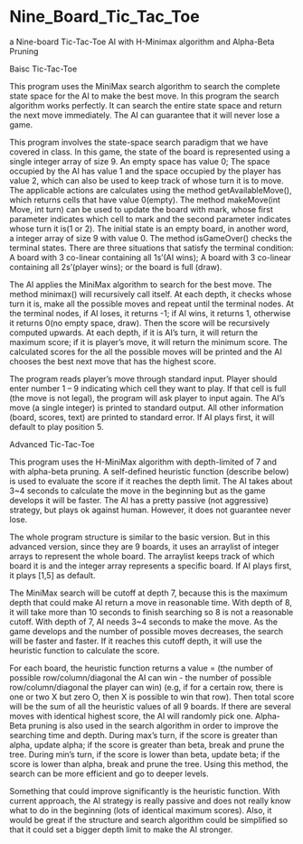 # Nine_Board_Tic_Tac_Toe
a Nine-board Tic-Tac-Toe AI with H-Minimax algorithm and Alpha-Beta Pruning

Baisc Tic-Tac-Toe

This program uses the MiniMax search algorithm to search the complete state space for the AI to make the best move. In this program the search algorithm works perfectly. It can search the entire state space and return the next move immediately. The AI can guarantee that it will never lose a game.

This program involves the state-space search paradigm that we have covered in class. In this game, the state of the board is represented using a single integer array of size 9. An empty space has value 0; The space occupied by the AI has value 1 and the space occupied by the player has value 2, which can also be used to keep track of whose turn it is to move. The applicable actions are calculates using the method getAvailableMove(), which returns cells that have value 0(empty). The method makeMove(int Move, int turn) can be used to update the board with mark, whose first parameter indicates which cell to mark and the second parameter indicates whose turn it is(1 or 2). The initial state is an empty board, in another word, a integer array of size 9 with value 0. The method isGameOver() checks the terminal states. There are three situations that satisfy the terminal condition: A board with 3 co-linear containing all 1s’(AI wins); A board with 3 co-linear containing all 2s’(player wins); or the board is full (draw).

The AI applies the MiniMax algorithm to search for the best move. The method minimax() will recursively call itself. At each depth, it checks whose turn it is, make all the possible moves and repeat until the terminal nodes. At the terminal nodes, if AI loses, it returns -1; if AI wins, it returns 1, otherwise it returns 0(no empty space, draw). Then the score will be recursively computed upwards. At each depth, if it is AI’s turn, it will return the maximum score; if it is player’s move, it will return the minimum score. The calculated scores for the all the possible moves will be printed and the AI chooses the best next move that has the highest score.

The program reads player’s move through standard input. Player should enter number 1 – 9 indicating which cell they want to play. If that cell is full (the move is not legal), the program will ask player to input again. The AI’s move (a single integer) is printed to standard output. All other information (board, scores, text) are printed to standard error. If AI plays first, it will default to play position 5.




Advanced Tic-Tac-Toe

This program uses the H-MiniMax algorithm with depth-limited of 7 and with alpha-beta pruning. A self-defined heuristic function (describe below) is used to evaluate the score if it reaches the depth limit. The AI takes about 3~4 seconds to calculate the move in the beginning but as the game develops it will be faster. The AI has a pretty passive (not aggressive) strategy, but plays ok against human. However, it does not guarantee never lose.

The whole program structure is similar to the basic version. But in this advanced version, since they are 9 boards, it uses an arraylist of integer arrays to represent the whole board. The arraylist keeps track of which board it is and the integer array represents a specific board. If AI plays first, it plays [1,5] as default.

The MiniMax search will be cutoff at depth 7, because this is the maximum depth that could make AI return a move in reasonable time. With depth of 8, it will take more than 10 seconds to finish searching so 8 is not a reasonable cutoff. With depth of 7, AI needs 3~4 seconds to make the move. As the game develops and the number of possible moves decreases, the search will be faster and faster. If it reaches this cutoff depth, it will use the heuristic function to calculate the score.

For each board, the heuristic function returns a value = (the number of possible row/column/diagonal the AI can win - the number of possible row/column/diagonal the player can win) (e.g, if for a certain row, there is one or two X but zero O, then X is possible to win that row). Then total score will be the sum of all the heuristic values of all 9 boards. If there are several moves with identical highest score, the AI will randomly pick one. Alpha-Beta pruning is also used in the search algorithm in order to improve the searching time and depth. During max’s turn, if the score is greater than alpha, update alpha; if the score is greater than beta, break and prune the tree. During min’s turn, if the score is lower than beta, update beta; if the score is lower than alpha, break and prune the tree. Using this method, the search can be more efficient and go to deeper levels.

Something that could improve significantly is the heuristic function. With current approach, the AI strategy is really passive and does not really know what to do in the beginning (lots of identical maximum scores). Also, it would be great if the structure and search algorithm could be simplified so that it could set a bigger depth limit to make the AI stronger.
